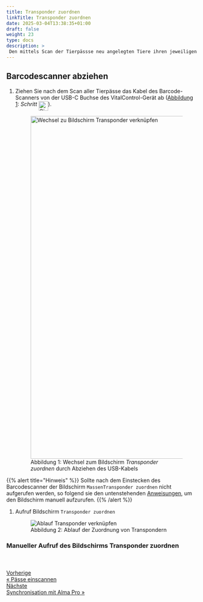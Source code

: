 ```yaml
---
title: Transponder zuordnen
linkTitle: Transponder zuordnen
date: 2025-03-04T13:38:35+01:00
draft: false
weight: 23
type: docs
description: >
 Den mittels Scan der Tierpässse neu angelegten Tiere ihren jeweiligen Transponder zuordnen.
---
```


## Barcodescanner abziehen

1. Ziehen Sie nach dem Scan aller Tierpässe das Kabel des Barcode-Scanners von der USB-C Buchse des VitalControl-Gerät ab (<a href="#AnschlussBarcodescanner">Abbildung 1</a>: <span style="font-style: italic;">Schritt</span> <img src="/digits/1_negative_circled.svg" width="25" align="middle" alt="Circled digit 1" title="Schritt 1" />).

    <figure class="figure mt-2">
        <img src="/images/synchronisation/disconnect-scanner.svg" class="border border-2 figure-img img-fluid rounded p-4" width="900px" align="bottom" alt="Wechsel zu Bildschirm Transponder verknüpfen" title="Transponder verknüpfen" />
        <a name="screen-link-transponder" ><figcaption class="figure-caption fs-6">Abbildung 1: Wechsel zum Bildschirm <span style="font-style: italic;">Transponder zuordnen</span> durch Abziehen des USB-Kabels</figcaption></a>
    </figure>

{{% alert title="Hinweis" %}}
Sollte nach dem Einstecken des Barcodescanner der Bildschirm `MassenTransponder zuordnen` nicht aufgerufen werden, so folgend sie den untenstehenden [Anweisungen](#manueller-aufruf-des-bildschirms-transponder-zuordnen), um den Bildschirm manuell aufzurufen.
{{% /alert %}}

1. Aufruf Bildschirm `Transponder zuordnen`

    <figure class="figure mt-2">
        <img src="../images/ablauf-zuordnung.png" class="border border-2 figure-img img-fluid rounded p-3" align="bottom" alt="Ablauf Transponder verknüpfen" title="Ablauf Transponder verknüpfen" />
        <a name="link-transponder" ><figcaption class="figure-caption fs-6">Abbildung 2: Ablauf der Zuordnung von Transpondern</figcaption></a>
    </figure>

### Manueller Aufruf des Bildschirms Transponder zuordnen

<br>

<div style="max-width: 80%; margin-top: 20px;">
<div class="container-fluid">
  <div class="row">
    <div class="col">
      <div class="d-grid gap-2">
        <a class="text-start btn btn-lg btn-outline-primary" role="button"  href="../paesse-scannen"><span class="fs-6">Vorherige</span><br><span class="fs-4 fw-semibold">« Pässe einscannen</span></a>
      </div>
    </div>
    <div class="col">
      <div class="d-grid gap-2">
        <a class="btn btn-lg btn-outline-primary text-end" role="button" href="../synchronisation"><span class="fs-6">Nächste</span><br><span class="fs-4 fw-semibold">Synchronisation mit Alma Pro »</span></a>
      </div>
    </div>
  </div>
</div>
<div>
